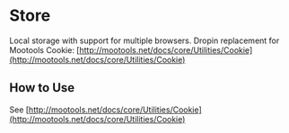 Store
===========

Local storage with support for multiple browsers. Dropin replacement for Mootools Cookie: [http://mootools.net/docs/core/Utilities/Cookie](http://mootools.net/docs/core/Utilities/Cookie)

How to Use
----------

See [http://mootools.net/docs/core/Utilities/Cookie](http://mootools.net/docs/core/Utilities/Cookie)

